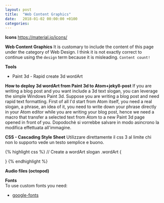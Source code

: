 ```yaml
---
layout: post
title:  "Web Content Graphics"
date:   2018-01-02 00:00:00 +0100
categories:
---
```

**Icons**
https://material.io/icons/

**Web Content Graphics**
It is customary to include the content of this page under the category of Web
Design. I think it is not exactly correct to continue using the `design` term
because it is misleading. `Content count!`

**Tools**
- Paint 3d - Rapid create 3d wordArt

**How to deploy 3d wordArt from Paint 3d to Atom+jekyll-post**
If you are writing a blog post and you want include a 3d text slogan, you can
leverage the simple Windows Paint 3d. Suppose you are writing a blog post
and need rapid text formatting. First of all I'd start from Atom itself,
you need a real slogan, a phrase, an idea of it, you need to write down
your phrase directly in your Atom editor while you are writing your blog
post, hence we need a macro that transfer a selected text from Atom to a new
Paint 3d page opened in front of you. Dopodochè si vorrebbe salvare in modo
asincrono la modifica effettuata all'immagine.

**CSS - Cascading Style Sheet**
Utilizzare direttamente il css 3 al limite chi non lo supporto vede un testo
semplice e buono.

{% highlight css %}
// Create a wordArt slogan
.wordArt {

}
{% endhighlight %}

**Audio files (octopod)**  

**Fonts**  
To use custom fonts you need:  
- [google-fonts][google-fonts]


[google-fonts]: https://fonts.google.com/
